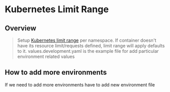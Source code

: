 Kubernetes Limit Range
======================

## Overview
> Setup [Kubernetes limit
range](https://kubernetes.io/docs/concepts/policy/limit-range/) per namespace.
If container doesn't have its resource limit/requests defined, limit range will
apply defaults to it.
> values.development.yaml is the example file for add particular environment related values

## How to add more environments
If we need to add more environments have to add new environment file
